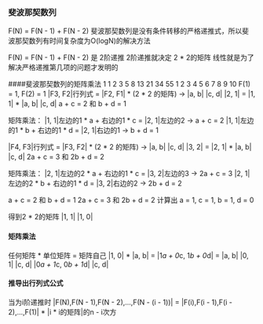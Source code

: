 ### 斐波那契数列
F(N) = F(N - 1) + F(N - 2)
斐波那契数列是没有条件转移的严格递推式，所以斐波那契数列有时间复杂度为O(logN)的解决方法

F(N) = F(N - 1) + F(N - 2) 是 2阶递推
2阶递推就决定 2 * 2的矩阵
线性就是为了解决严格递推第几项的问题才发明的

####斐波那契数列的矩阵乘法
1 1 2 3 5 8 13 21 34 55
1 2 3 4 5 6 7  8  9  10
F(1) = 1, F(2) = 1
|F3, F2|行列式 = |F2, F1| * (2 * 2 的矩阵) -> |a, b|
                                            |c, d|
|2, 1| = |1, 1| * |a, b|
                  |c, d|
a + c = 2 和 b + d = 1

矩阵乘法：
|1, 1|左边的1 * a + 右边的1 * c = |2, 1|左边的2 -> a + c = 2
|1, 1|左边的1 * b + 右边的1 * d = |2, 1|右边的1 -> b + d = 1

|F4, F3|行列式 = |F3, F2| * (2 * 2 的矩阵) -> |a, b|
                                            |c, d|
|3, 2| = |2, 1| * |a, b|
                  |c, d|
2a + c = 3 和 2b + d = 2

矩阵乘法：
|2, 1|左边的2 * a + 右边的1 * c = |3, 2|左边的3 -> 2a + c = 3
|2, 1|左边的2 * b + 右边的1 * d = |3, 2|右边的2 -> 2b + d = 2

a + c = 2 和 b + d = 1
2a + c = 3 和 2b + d = 2
计算出 a = 1, c = 1, b = 1, d = 0

得到2 * 2的矩阵
|1, 1|
|1, 0|

#### 矩阵乘法
任何矩阵 * 单位矩阵 = 矩阵自己
|1, 0| * |a, b|  = |1*a + 0*c, 1*b + 0*d| = |a, b| 
|0, 1|   |c, d|    |0*a + 1*c, 0*b + 1*d|   |c, d|

#### 推导出行列式公式
当为i阶递推时
|F(N),F(N - 1),F(N - 2),...,F(N - (i - 1))| = |F(i),F(i - 1),F(i - 2),...,F(1)| * |i * i的矩阵|的n - i次方